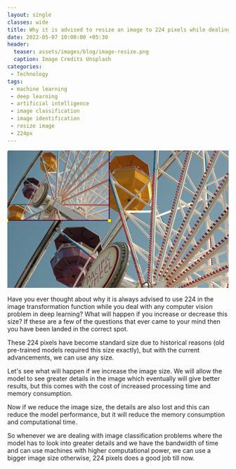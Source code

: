 ```yaml
---  
layout: single  
classes: wide  
title: Why it is advised to resize an image to 224 pixels while dealing with images in deep learning and what would happen if we increase or decrease the pixel size? 
date: 2022-05-07 10:00:00 +05:30  
header:  
  teaser: assets/images/blog/image-resize.png  
  caption: Image Credits Unsplash  
categories:  
 - Technology  
tags:  
 - machine learning  
 - deep learning   
 - artificial intelligence 
 - image classification
 - image identification
 - resize image
 - 224px
---  
```

<img src="/assets/images/blog/image-resize.png" alt="Image Resize" style="width:10%, height:10%; display: block; margin-left: auto; margin-right: auto;"/>  
<br>Have you ever thought about why it is always advised to use 224 in the image transformation function while you deal with any computer vision problem in deep learning? What will happen if you increase or decrease this size? If these are a few of the questions that ever came to your mind then you have been landed in the correct spot.

These 224 pixels have become standard size due to historical reasons (old pre-trained models required this size exactly), but with the current advancements, we can use any size.

Let's see what will happen if we increase the image size. We will allow the model to see greater details in the image which eventually will give better results, but this comes with the cost of increased processing time and memory consumption.

Now if we reduce the image size, the details are also lost and this can reduce the model performance, but it will reduce the memory consumption and computational time.

So whenever we are dealing with image classification problems where the model has to look into greater details and we have the bandwidth of time and can use machines with higher computational power, we can use a bigger image size otherwise, 224 pixels does a good job till now.
